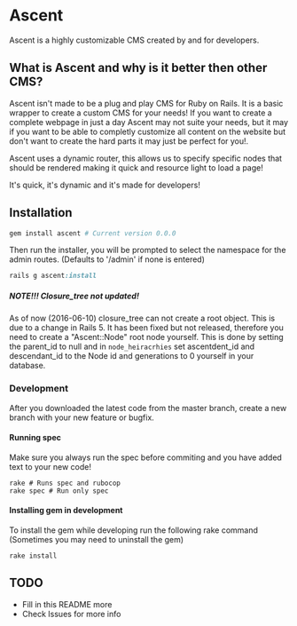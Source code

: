 # Ascent
Ascent is a highly customizable CMS created by and for developers.

## What is Ascent and why is it better then other CMS?
Ascent isn't made to be a plug and play CMS for Ruby on Rails. It is a basic wrapper to create a custom CMS for your needs! 
If you want to create a complete webpage in just a day Ascent may not suite your needs, 
but it may if you want to be able to completly customize all content on the website but don't want to create the hard parts it may just be perfect for you!.

Ascent uses a dynamic router, this allows us to specify specific nodes that should be rendered making it quick and resource light to load a page!

It's quick, it's dynamic and it's made for developers!


## Installation
```ruby
gem install ascent # Current version 0.0.0
```
Then run the installer, you will be prompted to select the namespace for the admin routes. (Defaults to '/admin' if none is entered)
```ruby
rails g ascent:install
```

##### NOTE!!! Closure_tree not updated!
As of now (2016-06-10) closure_tree can not create a root object. This is due to a change in Rails 5. 
It has been fixed but not released, therefore you need to create a "Ascent::Node" root node yourself.
This is done by setting the parent_id to null and in `node_heiracrhies` set ascentdent_id and descendant_id to the Node id
and generations to 0 yourself in your database.

### Development
After you downloaded the latest code from the master branch, create a new branch with your new feature or bugfix.
#### Running spec
Make sure you always run the spec before commiting and you have added text to your new code!

    rake # Runs spec and rubocop
    rake spec # Run only spec
#### Installing gem in development
To install the gem while developing run the following rake command (Sometimes you may need to uninstall the gem)

    rake install
    
    
## TODO
- Fill in this README more
- Check Issues for more info
